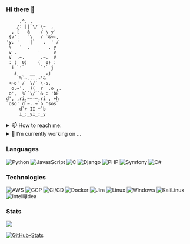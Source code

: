 ### Hi there 👋

<!--**j1v37u2k3y/j1v37u2k3y** is a ✨ _special_ ✨ repository because its `README.md` (this file) appears on your GitHub profile.
Here are some ideas to get you started:
- 🔭 I’m currently working on ...
- 🌱 I’m currently learning ...
- 👯 I’m looking to collaborate on ...
- 🤔 I’m looking for help with ...
- 💬 Ask me about ...
- 📫 How to reach me: ...
- 😄 Pronouns: ...
- ⚡ Fun fact: ...
-->

```
     .^. .  _
    /: ||`\/ \~  ,
  , [   &    / \ y'
 {v':   `\   / `&~-,
'y. '    |`   .  ' /
 \   '  .       , y
 v .        '     v
 V  .~.      .~.  V
 : (  0)    (  0) :
  i `'`      `'` j
   i     __    ,j
    `%`~....~'&
 <~o' /  \/` \-s,
  o.~'.  )(  r  .o ,.
 o',  %``\/``& : 'bF
d', ,ri.~~-~.ri , +h
`oso' d`~..~`b 'sos`
     d`+ II +`b
     i_:_yi_;_y
```     
<!--```


                                                                                                                                                                                                        
                                                                                                                                                                                                        
                                                                                                                                                                                                        
                                                                                                                                                                                                        
                                                                                          , ,  ,, , ,                                                                                                         
                                                                                     ,  ^                .,                                                                                              
                                                                                 ,                           .                                                                                          
                                                                              ,                                  ,                                                                                      
                                                                            ,                                      .                                                                                    
                                                                          ,                                         '                                                                                    
                                                                         *                                           '                                                                                   
                                                                        *                                             '                                                                                  
                                                                        ,                                             '                                                                                  
                                                                        *                                            '                                                                                     
                                                                        ,                          (%%%%%%%%%%%%%.  .  ,..                                                                              
                                                                        *                        &%/.    ,(*   ..          ,                                                                            
                                                                         .                .     &%% ,@(,        .//,                                                                                    
                                                                          ,             &%&     &%# /        *(,%&@@*,,*                                                                                
                                                                           ,            &%%#     &%//(##%.&%(#.@@@@@@@&                                                                                 
                                                                             ,          .%%%(     (%%%%%&,&,#.@&&@@@@@@@#.                                                                              
                                                                               ,          /##%*    .%%%%%&*,#*&%#(/*/&@&@* .                                                                            
                                                                                  .,         ,//%%%%%%%%%%%*#(*&&&%*,*//,&.#,                                                                           
                                                                                   (/*****,,*****.%%%%%%%%& ((#/%%/#((###/(##%%%%*                                                                      
                                                                                ,(((((((((/////****.%%%%%%&*(((/&%%/#(((((((((#(###.                                                                    
                                                                               .%#(((((((((((((((/***/#%%%%.(((((/,,((((((((((,*/*##                                                                    
                                                                              .%((#..., /#((((((((((/*,##%%%,/*/%%%%%,(((((((*****,#(               . .                                                 
                                                                              (#(,. ..*###(.((((((((((,*/#%%%%%%%%%%%&,((((*&./.***/#.*.          *#& .       ./                    .                   
                                                                            ..%#.(#(((((((((//.*(((((((# %#%%%%%%%%%%%*#(((#&@ #(((,,*#(###########((#########  /., #@  ,/&.                            
                                                                        .,##%,(#((((((((((((((/,&,/((((((*%#%%%%%%%%%%&,((*@@@&*((((((((((((((((((((((((((((((((/**(*%&&&&..                            
                                                               . .*(###(((((#.(((((((((((.((((/,&&&@,/((((((#%%%%%%%%%& (# @@@@ /((((((((((((((((((((((((((((((((((.&&&&%%*/,,*/                        
                                                            . .*##(#(((((((((((((((((/**#,(((( @@@@&&&&.#(((*%%%%%%%%%%*#/,(@@@@ ((.,  ,.,,/(//((((((((((((((((((((((,&&&%%%%%(,                        
                                                         ...,##((((((((((((((//,.*////((((((( @@@@@@@@@&(,*((#.&%%%%%%%*# &*@@@@@/*(...      *(((((((((((((((((((((((,#&%%%( .                          
                                                      ,.*,#(((((((((((////*.,.&& ((((((((((((@@@@@@@@@@@,#*%*.((,%%%%%&  *@*,@@@@@@#,( ,  .##((((((*((((((((((((((((((%&&%%%/,                          
                                                .,*/#%%(/(((((((((/////,,. ..&%& #((((((/,&@@@@@@@@@@@@@/#(*&,((/,*,,(,((*&((@@@@@@@@@(* /##((((((*((((((((((((((//&&&&%%%%%%#/* ,                      
                                             , @&&&&#*#((((((((*(////*..... &%%&%/,,*#@@@@@@@@@@@@@@@@@@(#((#,&*((((((.(#(,##.@@@@@@@@@ %#((((((((((((((((((((((((((/&&&%%#/*.,.                        
                                        ..*#&&&&&&%/.(((((((((((((((((((((((#,#%.@@@@@@@@@@@@@@@@@@@@@@@@.((((#,%*(((#,(*&,(#,@@@@@@@.%#((((((((((((((((((((.***#&&&&&&&&%&(,                           
                                         .,.,(#%%#(**//((((((((((((((((((((((((#(.(@@@@@@@@@@@@@@@@@@@@@@@#/(((((*%/(/,.&(((.@@@@@/(###(((((((((((((((((((((#*&&&&&&&&&&&&%%%%%%%(, .                   
                                  . ,./%&%%&&&&&&&&&&&&,(((((((((/*,*/(((((((((((((####(*.,*(%@@@@@@@@@@@@@@&*((((((*@%.(((,@@@@*&##((((((((((((((((.&&&&#**,,*.&&&&&&&&&&&%,.                          
                           , ,*/(#%##%%%%%%&&&&&&&%# ***,*,/,((((((((((*(((((((((((((((((######%(,#@@@@@@@@@@@@,((#(**#,*(/&@@@@,%##((((((/&&(,/(((((,%&&&&&&&&&&&&&&&&&&&&&%&&(,,.                     
                                 ,/###%%%#(/&%&&&&&&&&&&&&&&(/(((((((((((((((((((((((((((((((((#####.@@@@@@@@@@@((,@/&@/%/,@@@@@., #(,(#((#&&&&&&&&(**(#,#&&&&&&&&&&%%%&&&&%&%%%%%%%%* .                
                                   ,,#%%%%%%%%&&&&&&&&&&&*/(((,(@,((((((//((((((((((((((((((((((((#*#/%@@@@@@@@@./@@(&@@@#@*@@@@@@@@*.@@,((*&&&&&&&&&&&&&&&&&&&&&&&&%, .     .. .                       
                              ....,*//##%%%%%&&&&&&&&&&%(,(&&&&&.((/*#&@ ((((((((((((((((((((((( ,#,@#@@@@@@@@@@&%,@*&@@@@(@@@@@@@@@@@&@@@,(.&&&&&&&&&&&&&&&&&&&&&&&&&&&&#*(,.                          
                                                 *.&&&&&&&&&&&&&&&&&&&&&&&&%/((((((((((((((((((*#(/@&&@@@@@@@@@@@@%*#%%(*&@@@@@@@@@@@@@@@@.,./.%&&&&&&&&&&&&&&&&&&&&&&&&&%((%%%#(/, , .                 
                                              ..(%&&&&&&&&&&&&&&&&&&&&&&&#/(((((((**#&&&.#((((# (((%%&%%(%@@@@@@@@@@&*#.@@@@@@@@@@@@@@@@&%.     .*,,#&&&&&&&&&&&&&&&&&&&*#&&%%%%%%##(/*..               
                                          . (%%&&&&&&&&&&&&&&&&&&&&&&&&&.((/*#&&&&&&&&&&/((((( @&&&&@@@@@@@@@@@@@@@@@@@&@@@@@@@@@@@@@&&@(*           . ,. /%&&&&&&&&&&&&&&%%%%%%#,                      
                                       ,.##%#/&%%&%%&&&%*%&&&&&&&&&&&&.//@&&&&&&&&&&&&@,((((#,@@@@@@@@@@@@@@@@@@@@@@#*#@(@@@@@@@@@@@@@@*                      ,. *#&&&&&%%%%%%%%%%##%(*,                
                                       ,.,(%%%%%%(,,%&%&&&&&&&&&&&&&/@&&&&&&&&&&&&&&&@,((((.@&@@&@@@@@@@@@@@@@@@@@@@@@@@%@@@@@@@@@@@@@                                   ,/#%%%%%%%%########/,,         
                                      .(####//%%#&,&%&&&&&&&&&&/.,&&&&&&&&&&&&&&&&&&&/(((.&@&@@@@@@@@@@@@@@@@@@@@@@@@@@ ,*@@@@@@(@@@@                                            , .... ..... ,         
                                  ,.#(/,*####%#%% **,&%&&%,.. */&&&&&&&&&&&&&&&&&&&*(((.@@&@&@@@@@@@@@@@@@@@@@@@@@@@/*(((((/.@@@@@@(  .,*,,..                                                           
                                ,#((##########%#.@(%#, ,    **&&&&&&&&&&&&&&&&&&&&.(**#,&@@&@@@@@@@@@@@@@@@@@@@@@(.((((((((.(,.%@&./,,(&@@@(.((#                                                        
                                   ,  .....  ,,           ,#&%&&&&&&&&&&&&&&&&(, ,*.,((((((,#*, ...,,.../&@@@@@%*/(((((./*,(((((#(((((#*.#@@@@@.(( ,                                                    
                                                      ,.#%%%&%&&&&&&&&&&&&#,#( #(((./( *(#(((*. ,(%%((,.*(((.% */( /# /*/.#((((((((((((((#(.@&&&&*#   ,                                                 
                                       .,           .##%%%%%%&&%&&&&&&**#(/(((((/(( (((((((((((((((#*.%&&&&&.#(,///(/(((((((((((((((((((((((/&&%&&.(                                                    
                        (,              .&&%*,....###%,##%#*@(%&&(.((((*(((/((#*(.((((((((((((((((((((((*&&&&&.( (///(((((((((((((((((((((((( &%%%*%  ,                                                 
        ,,             .,%%%%&%(*,,....,,,.,,(/,(((*#####%%#.,,,(((((.#((//((*(((//(((((((((((((((((((((.@&&&&&*(,///((((((((((((((((((((((((,&%&%.,@.*                                                 
         /##%#(*,        ,, %&%&&%&*(((((((((((,*(((##/.*#((((((((.(((((,((#,(((.(//(((((((((((((((((((#.&%&%&& ( (&&%#(((/##(,.**/((((/*,.,/#@@#,.#,*                                                  
           .%%%%%%%%%&&&&&&&&&&#(.  /*/*/(,*((*./(((((((((((((*,#((((.(((#.((.#,#*,(((((((((((((((((((,%%%&%%%(/*#&,(/((((((#(/,,,..#&%&&&&&&@ #(((#,                                                   
             ,  &%&%&&&(/#((((((((((((((((((((((((((((((((.*((((((.*(((( #(#.((.% // #&#,,/(#((((((( &&&#(,,*%@%#@,///((((((((((#((((# &&&&&&,#((((/                                                    
                 , ,/&&%#/((((((((((((((((((((((((((#,,#((((((( (((((# #(# ((# ..  (//(((#(, .*(%&%%%&%&&&&@ #(##.//((/((((((((((((((((*&&&&&.#((((#,                                                   
                        ,.,* (((((((((((((((#(*.*#(((((((.*(((((/, .  .,   *       ,//(((((((((((((.#%&&&&@.(((*#(/(/( ((((((((((((((((( @&&&@*(((((*                                                   
                                       ,,*.  .  .  .                                //(((((((((((((((.&&&@ #(((/&////(./.#((((((((((((((*@&&&@&,(#(((#.                                                 
                                                                                   ,//(((((((((((((((.&&&&.#(((#, ////.((( ((((((((((((#(&&&&&&&& ((#  ,                                                
                                                                                  .(/((((((((((((((((,&&&&@ #(((#(*((/(.   * #(((((((( &%%&%&&&&,.*                                                     
                                                                                  ./((((((((((((((((#.&&&&&&,(#(((..              ... .., **                                                            
                                                                                  /((((((((((((((((# &&%&&&&&@*.,  ,                                                                                    
                                                                                       ,  .,((#(#..%%#*, .,                                                                                             
                                                                                                                                                                                                        
                                                                                                                                                                                                        
                                                                                                                                                                                                       
```-->

<details>
     <summary> 📫 How to reach me: </summary>
  
  [j1v37u2k3y](https://jiveturkey.rocks/about)
</details>

<details>
     <summary> 🔭 I’m currently working on ...</summary>
  
  [docker-django](https://hub.docker.com/repository/docker/tnorberg/docker-django)
</details>

### Languages

![Python](https://img.shields.io/badge/-Python-000?&logo=Python)
![JavasScript](https://img.shields.io/badge/-JavaScript-000?&logo=JavaScript&logoColor=00599C)
![C](https://img.shields.io/badge/-C-000?&logo=C)
![Django](https://img.shields.io/badge/-Django-000?&logo=Django)
![PHP](https://img.shields.io/badge/-PHP-000?&logo=PHP)
![Symfony](https://img.shields.io/badge/-Symfony-000?&logo=Symfony)
![C#](https://img.shields.io/badge/-CSharp-000?&logo=Csharp)

### Technologies

![AWS](https://img.shields.io/badge/-AWS-000?&logo=Amazon-AWS&logoColor=fff)
![GCP](https://img.shields.io/badge/-GCP-0000ff?&logo=Google&logoColor=fff)
![CI/CD](https://img.shields.io/badge/-CI%2FCD-000?&logo=CircleCI&logoColor=fff)
![Docker](https://img.shields.io/badge/-Docker-000?&logo=Docker)
![Jira](https://img.shields.io/badge/-Jira-000?&logo=Jira-Software&logoColor=0052CC)
![Linux](https://img.shields.io/badge/-Linux-000?&logo=Linux&logoColor=FCC624)
![Windows](https://img.shields.io/badge/-Windows-0000ff?&logo=Windows&logoColor=fff)
![KaliLinux](https://img.shields.io/badge/-KaliLinux-000?&logo=kalilinux&logoColor=fff)
![IntellijIdea](https://img.shields.io/badge/-Itellijidea-000?&logo=intellijidea&logoColor=fff)

### Stats

<img src="https://gpvc.arturio.dev/j1v37u2k3y"/>

[![GitHub-Stats](https://github-readme-stats.vercel.app/api?username=j1v37u2k3y&show_icons=true&theme=chartreuse-dark)](https://github.com/j1v37u2k3y)
